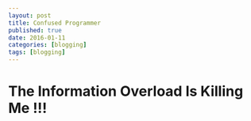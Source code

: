 ```yaml
---
layout: post
title: Confused Programmer
published: true
date: 2016-01-11
categories: [blogging]
tags: [blogging]
---
```


# The Information Overload Is Killing Me !!!

